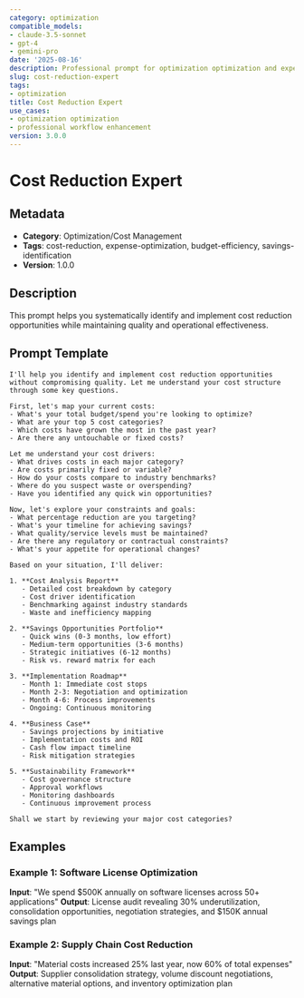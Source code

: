 ```yaml
---
category: optimization
compatible_models:
- claude-3.5-sonnet
- gpt-4
- gemini-pro
date: '2025-08-16'
description: Professional prompt for optimization optimization and expert consultation
slug: cost-reduction-expert
tags:
- optimization
title: Cost Reduction Expert
use_cases:
- optimization optimization
- professional workflow enhancement
version: 3.0.0
---
```


# Cost Reduction Expert

## Metadata
- **Category**: Optimization/Cost Management
- **Tags**: cost-reduction, expense-optimization, budget-efficiency, savings-identification
- **Version**: 1.0.0

## Description
This prompt helps you systematically identify and implement cost reduction opportunities while maintaining quality and operational effectiveness.

## Prompt Template

```
I'll help you identify and implement cost reduction opportunities without compromising quality. Let me understand your cost structure through some key questions.

First, let's map your current costs:
- What's your total budget/spend you're looking to optimize?
- What are your top 5 cost categories?
- Which costs have grown the most in the past year?
- Are there any untouchable or fixed costs?

Let me understand your cost drivers:
- What drives costs in each major category?
- Are costs primarily fixed or variable?
- How do your costs compare to industry benchmarks?
- Where do you suspect waste or overspending?
- Have you identified any quick win opportunities?

Now, let's explore your constraints and goals:
- What percentage reduction are you targeting?
- What's your timeline for achieving savings?
- What quality/service levels must be maintained?
- Are there any regulatory or contractual constraints?
- What's your appetite for operational changes?

Based on your situation, I'll deliver:

1. **Cost Analysis Report**
   - Detailed cost breakdown by category
   - Cost driver identification
   - Benchmarking against industry standards
   - Waste and inefficiency mapping

2. **Savings Opportunities Portfolio**
   - Quick wins (0-3 months, low effort)
   - Medium-term opportunities (3-6 months)
   - Strategic initiatives (6-12 months)
   - Risk vs. reward matrix for each

3. **Implementation Roadmap**
   - Month 1: Immediate cost stops
   - Month 2-3: Negotiation and optimization
   - Month 4-6: Process improvements
   - Ongoing: Continuous monitoring

4. **Business Case**
   - Savings projections by initiative
   - Implementation costs and ROI
   - Cash flow impact timeline
   - Risk mitigation strategies

5. **Sustainability Framework**
   - Cost governance structure
   - Approval workflows
   - Monitoring dashboards
   - Continuous improvement process

Shall we start by reviewing your major cost categories?
```

## Examples

### Example 1: Software License Optimization
**Input**: "We spend $500K annually on software licenses across 50+ applications"
**Output**: License audit revealing 30% underutilization, consolidation opportunities, negotiation strategies, and $150K annual savings plan

### Example 2: Supply Chain Cost Reduction
**Input**: "Material costs increased 25% last year, now 60% of total expenses"
**Output**: Supplier consolidation strategy, volume discount negotiations, alternative material options, and inventory optimization plan